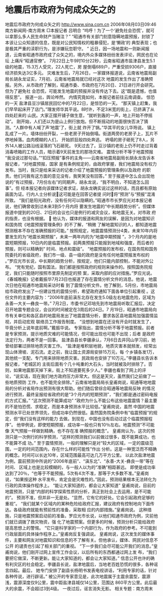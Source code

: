 # 地震后市政府为何成众矢之的

地震后市政府为何成众矢之的
http://www.sina.com.cn 2006年08月03日09:46 南方新闻网-南方周末
□本报记者 吕明合
“呜呼！为了一个‘避免社会恐慌’，就可以拿那么多人民生命财产当赌注？”
“昭通市有关部门刻意隐瞒地震预报，封锁了本该让公众知道的信息，既是对公民知情权的粗暴侵犯，是‘懒政’的 典型表现；也是极其严重的渎职行为，是涉嫌玩忽职守。
”
近日，因一场地震和一则新闻报道，云南省昭通市政府成了众矢之的，境内外众多媒体纷纷发表评论，网民也在论坛 上痛斥“昭通官僚”。
7月22日上午9时10分22秒，云南省昭通市盐津县发生5.1级的地震，15.3万人受灾，22人死亡，房 屋倒塌689户，严重受损9306户，直接经济损失达3亿多元。
灾难发生后，7月26日，一家媒体报道说，云南省地震局副局长胡永龙证实，7月初，云南省地震局就已经对这次 地震的发生作出了准确预报。另外，从市政府了解到，昭通市委、市政府在7月20日、21日进行开会研究。但为了避免社 会恐慌，可能发生地震的预报并没有传达下去。这“既是遗憾，也值得反思”。
报道一出，舆论哗然。
内情究竟如何，本报记者前往云南调查。
惊恐的一天
盐津县豆沙镇居民回忆中的7月22日，是惊恐的一天。
“那天镇上赶集，我们早早起床开了店门。”理发师华其平说。8时许，不足3米宽的街上，已挤满了从四处赶来的 山民。大家正摆开铺子做生意，“就听到轰的一声，地上开始不停摇动”。
刚开始，人们还以为是山上例行放炮。但不断摇动的地面很快否决了猜测。“人群中有人喊了声‘地震’了，街上就 炸开了锅。”华其平的女儿华玲说。
镇上乱成了一片。墙体纷纷开裂，一些老房子开始倒塌。街道两旁的老房子上，瓦片不停地掉落。血肉模糊的人们， 开始抓狂般四处奔逃。
坍塌的房子砸死了8人，另外14人被公路沿线滚落的飞石砸死。
9天过去了。豆沙镇的老街上仍不时走过背着消毒喷箱的工作人员，暗示着9天前发生的那场灾难。
震情分析不等于地震预报
“我没说过那句话。”“扣压预报”事件的主角——云南省地震局副局长胡永龙告诉本报记者，“对地震预报，国家 是有条例规定的，由政府掌握，我们地震局没有权力发布。当时，我只是给来采访的记者介绍了地震预报的管理条例以及政府 的职责。他们问我有这方面的意见没有，我笑笑没有回答。”
至于报道中怎么会出现他说的“有过预报，7月份左右”的同期声，胡永龙说，“我不明白，不知道怎么回事”。但 经本报记者向该媒体记者求证，胡永龙确实说过这样的话，而且都有原始画面为证。行内人士分析说这可能是在回答记者提 问时将“预测”与“预报”混淆所致。
“我们是阳光政府，没有任何可以隐瞒的。”昭通市市长罗应光对本报记者说，他们确曾收到过未来3到5个月内将 要发生地震的“中长期趋势分析”。但媒体报道中提到的20日、21日的会议也只是例行的减灾会议，和地震无关。对市政 府的指责，也没有根据。
 他认为，媒体的报道和网友的误解，是因为对地震知识和国务院《地震预报管理条例》的不了解，“稍微 了解地震知识的人，都知道地震预测根本不存在准确预报的可能。”
按照规定，地震震情预测分4类，未来10年内将要发生的为“地震长期预报”，未来一两年内的为“地震中期预报 ”，3个月内的是地震短期预报，10日内的是临震预报。前两类预报只能报到地域和强度，而后者的预报，则可以精确到“ 时间、地点和震级”。
“地震预报的发布权，在国务院和国务院委托的省级政府，我们市一级、县一级的政府是没有任何地震预报发布权的 。”罗应光市长说，中长期的趋势分析，按规定，他们只能内部控制，不能对外公布。
“党有党纪，国有国法，我们都是按照政府的规则来操作的。按照国务院规定，我们只能随时按照市里原先制定的预 案，采取内部的应对措施。”罗应光说。
《春城晚报》记者戴振华7月23日也报道了存在震情分析文件的消息。他说，地震次日他在昭通市地震局采访时看 到了震情分析文件。他了解到，5月份，市地震局给市政府发出了一份建议性的震情分析，希望政府通知下面各单位引起重视 。这份文件的主要内容为：“2006年底前滇东北存在发生5.0级左右地震危险，区域为永善—大关—彝良一带。”
7月2日，市委书记邓培先到市地震局听取汇报后，决定召开地震专题会议，会议的时间被定在3周后的24日。7 月19日，昭通市地震局向市有关单位和各区县的地震局发出了地震震情分析，要求各区县地震局加强震情监视，并启动宏观 联络员工作报告制度。
“没想到地震在还没有开会时就发生了，毕竟分析上说年底前啊。”戴振华说。
专家指出，震情分析不等于地震预报。前者是专家预测，提示地质灾难的可能情况，但可能出现也可能不出现；后者 是政府法定行为，两者不是一回事。
盐津县县长李疆承认，7月6日去井冈山学习前，她曾经部署过排除地质灾害工作。
“盐津是堆积层地貌，地质灾害本就频发，经常出现山体滑坡、泥石流。走之前，我让国土资源局安排15万元，每 个乡镇各发1万，其他统一支配，专门用来排除地质灾害。民政局也安排了10万元。”李疆县长告诉本报记者，“老城区的 主街后面有个几十吨重的大石头，当时就被及时排除了。否则，如果地震那天掉下来，街上不知道要死多少人。”
李疆也看到了网上的评论，“说实话，现在我们地方政府压力非常大。但这是天灾，虽然我们之前做了一些地质预防 工作，也不能完全排除。”
云南省地震局局长皇甫岗说，昭通等地地震局的分析对省局作出预测有很大帮助。他们随后曾综合昭通等地震局反映 的情况进行预测，最终呈报给省政府的是“3个月内的短期预测”，“我们都是通过密码电报的方式汇报。”
“这次预测不能算成功”
“政府为什么不能公布这些地震震情？最主要的不是怕恐慌、求稳定，而是本身预测水平比较低。”皇甫岗说，虽然 中国的地震预测水平已处世界领先，但成功率仍然很低。虽然国务院条例中有“临震预报”的规定，但“我们没有这样的能力 去做。到现在，中国也没有启动过这个临震预报程序”。
他举例说，即使短期预报，成功率一般也只有10％左右。地震预测“不可能像
天气预报一样做到精确，也不存在准 确预报的概念”。
皇甫岗认为，这次的预测只是一次例行的科学预测，“这样的预测我们以前做过很多，既不能算成功，也不能算不成 功。”
至于震情预测，一般的理解只是对“较大的区域，一定的震级范围，一定的时间范围内，存在什么样的可能性”作出 分析。这是一种宽泛而不精确的概念。时间可以长达10年，区域范围最高可达几万平方公里。
以此次盐津地震为例，震前预测中所说的“2006年底前”、“滇东北”、“永善-大关-彝良一带”等在时间、 区域上也是比较模糊的，与一般人以为的“准确”相距甚远。
即使是成功率达到了20％，“也等于不能预报。5次有4次不准，那等于大多数不准。”皇甫岗说，“如果按这种 水平发布，肯定会是灾难性的。”因此，预测结果根本无法转化为行政的具体操作程序上。
“能让大家知道的，都会让大家知道”
皇甫岗说，目前的地震预测，只是“内部的科学探索性质的分析，真正到社会上去运用，是不可能的”。
预测不准，但并非一无是处。“显然，它有它的好处。它会引起政府足够的重视”。
“我们就某个区域内的某种危险给政府汇报，建议政府有控制地向下面传达。各级政府就能有预前性的准备，采取相 应的内部措施。”皇甫岗说。
这种措施，只是地震预案启动前的准备。罗应光市长说，以他们昭通市政府为例，灾前他们就已调拨了救灾物资，强 化了地震预案。但更多的时候，预测分析只能给政府提高思想上的警惕。
“它只是科学家的一个内部行为，作为政府的参考。不可能到行政层面的具体操作程序上。”皇甫岗反复强调说。
皇甫岗说，这次发生的媒体事件，主要和网友对地震知识和信息的不了解有关。但他承认，媒体、网民对信息不公开 的谴责也引起了相关部门的重视。
“下一步我们会尽可能公开我们的消息。”皇甫岗说，他们刚开过网上宣传工作会议，以后所有的东西都通过网上发 布，“我们要把它做深，不断更新。能让大家知道的，都会让大家知道。”
信息公开也许的确有利灾区的社会稳定。李疆县长说，盐津地震后，当地老百姓恐慌的很多，各种谣言四起。最后， 她专门安排了副县长杨明书发表电视讲话，“利用专家的话，针对各种传说，进行辟谣。”
被公开的专家意见是，此次地震属于主震余震型，震源浅，震源深度仅9公里，震中距盐津县城仅14公里，范围达 860平方公里。此后最大的余震，不会超过3到4级。
一夜过后，谣言消失无影。
相关专题：南方周末 

